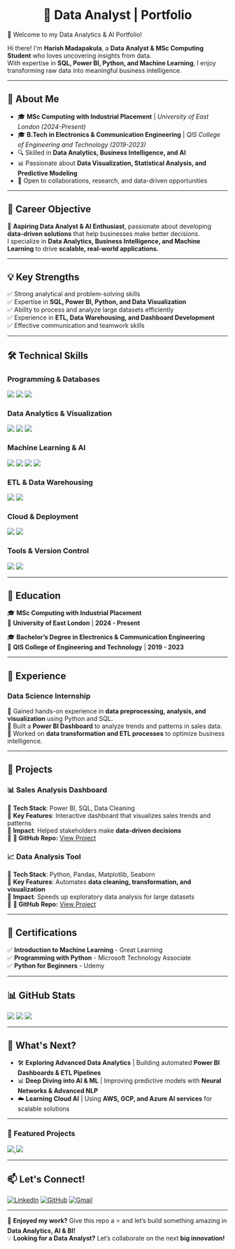 <h1 align="center">🚀 Data Analyst | Portfolio</h1>

🚀 Welcome to my Data Analytics & AI Portfolio!  

Hi there! I'm **Harish Madapakula**, a **Data Analyst & MSc Computing Student** who loves uncovering insights from data.  
With expertise in **SQL, Power BI, Python, and Machine Learning**, I enjoy transforming raw data into meaningful business intelligence.  

---

## 📌 About Me  
- 🎓 **MSc Computing with Industrial Placement** | *University of East London (2024-Present)*  
- 🎓 **B.Tech in Electronics & Communication Engineering** | *QIS College of Engineering and Technology (2019-2023)*  
- 🔍 Skilled in **Data Analytics, Business Intelligence, and AI**  
- 📊 Passionate about **Data Visualization, Statistical Analysis, and Predictive Modeling**  
- 🤝 Open to collaborations, research, and data-driven opportunities  

---

## 🎯 Career Objective  
🚀 **Aspiring Data Analyst & AI Enthusiast**, passionate about developing **data-driven solutions** that help businesses make better decisions.  
I specialize in **Data Analytics, Business Intelligence, and Machine Learning** to drive **scalable, real-world applications.**  

---

## 💡 Key Strengths  
✅ Strong analytical and problem-solving skills  
✅ Expertise in **SQL, Power BI, Python, and Data Visualization**  
✅ Ability to process and analyze large datasets efficiently  
✅ Experience in **ETL, Data Warehousing, and Dashboard Development**  
✅ Effective communication and teamwork skills  

---

## 🛠️ Technical Skills  

### **Programming & Databases**  
<p align="left">
  <img src="https://img.shields.io/badge/Python-3776AB?logo=python&logoColor=white" />
  <img src="https://img.shields.io/badge/SQL-CC2927?logo=microsoft-sql-server&logoColor=white" />
  <img src="https://img.shields.io/badge/C-00599C?logo=c&logoColor=white" />
</p>

### **Data Analytics & Visualization**  
<p align="left">
  <img src="https://img.shields.io/badge/Power%20BI-F2C811?logo=power-bi&logoColor=black" />
  <img src="https://img.shields.io/badge/Microsoft%20Excel-217346?logo=microsoft-excel&logoColor=white" />
  <img src="https://img.shields.io/badge/Tableau-E97627?logo=tableau&logoColor=white" />
</p>

### **Machine Learning & AI**  
<p align="left">
  <img src="https://img.shields.io/badge/Pandas-150458?logo=pandas&logoColor=white" />
  <img src="https://img.shields.io/badge/NumPy-013243?logo=numpy&logoColor=white" />
  <img src="https://img.shields.io/badge/Scikit--Learn-F7931E?logo=scikitlearn&logoColor=white" />
  <img src="https://img.shields.io/badge/TensorFlow-FF6F00?logo=tensorflow&logoColor=white" />
</p>

### **ETL & Data Warehousing**  
<p align="left">
  <img src="https://img.shields.io/badge/SSIS-CC2927?logo=microsoft-sql-server&logoColor=white" />
  <img src="https://img.shields.io/badge/Data%20Warehousing-316192?logo=postgresql&logoColor=white" />
</p>

### **Cloud & Deployment**  
<p align="left">
  <img src="https://img.shields.io/badge/AWS-232F3E?logo=amazon-aws&logoColor=white" />
  <img src="https://img.shields.io/badge/Azure-0078D4?logo=microsoft-azure&logoColor=white" />
</p>

### **Tools & Version Control**  
<p align="left">
  <img src="https://img.shields.io/badge/GitHub-181717?logo=github&logoColor=white" />
  <img src="https://img.shields.io/badge/Jupyter-F37626?logo=jupyter&logoColor=white" />
</p>

---

## 📌 Education  
🎓 **MSc Computing with Industrial Placement**  
🏫 **University of East London** | **2024 - Present**  

🎓 **Bachelor’s Degree in Electronics & Communication Engineering**  
🏫 **QIS College of Engineering and Technology** | **2019 - 2023**  

---

## 💼 Experience  

### **Data Science Internship**  
🔹 Gained hands-on experience in **data preprocessing, analysis, and visualization** using Python and SQL.  
🔹 Built a **Power BI Dashboard** to analyze trends and patterns in sales data.  
🔹 Worked on **data transformation and ETL processes** to optimize business intelligence.  

---

## 📂 Projects  

### **📊 Sales Analysis Dashboard**  
🔹 **Tech Stack**: Power BI, SQL, Data Cleaning  
🔹 **Key Features**: Interactive dashboard that visualizes sales trends and patterns  
🔹 **Impact**: Helped stakeholders make **data-driven decisions**  
🔹 **🔗 GitHub Repo:** [View Project](https://github.com/Harishmadapakula/sales-analysis-dashboard)  

### **📈 Data Analysis Tool**  
🔹 **Tech Stack**: Python, Pandas, Matplotlib, Seaborn  
🔹 **Key Features**: Automates **data cleaning, transformation, and visualization**  
🔹 **Impact**: Speeds up exploratory data analysis for large datasets  
🔹 **🔗 GitHub Repo:** [View Project](https://github.com/Harishmadapakula/data-analysis-tool)  

---

## 📄 Certifications  
✅ **Introduction to Machine Learning** - Great Learning  
✅ **Programming with Python** - Microsoft Technology Associate  
✅ **Python for Beginners** - Udemy  

---

## 📊 GitHub Stats  

<p align="left">
  <img src="https://github-readme-streak-stats.herokuapp.com/?user=Harishmadapakula&theme=radical" />
  <img src="https://github-readme-stats.vercel.app/api?username=Harishmadapakula&show_icons=true&theme=radical" />
  <img src="https://github-readme-stats.vercel.app/api/top-langs/?username=Harishmadapakula&layout=compact&theme=radical" />
</p>

---

## 🚀 What's Next?  

- 🛠️ **Exploring Advanced Data Analytics** | Building automated **Power BI Dashboards & ETL Pipelines**  
- 📊 **Deep Diving into AI & ML** | Improving predictive models with **Neural Networks & Advanced NLP**  
- ☁️ **Learning Cloud AI** | Using **AWS, GCP, and Azure AI services** for scalable solutions  

---

### 📌 Featured Projects  
<p align="left">
  <a href="https://github.com/Harishmadapakula/sales-analysis-dashboard">
    <img src="https://github-readme-stats.vercel.app/api/pin/?username=Harishmadapakula&repo=sales-analysis-dashboard&theme=radical" />
  </a>
  <a href="https://github.com/Harishmadapakula/data-analysis-tool">
    <img src="https://github-readme-stats.vercel.app/api/pin/?username=Harishmadapakula&repo=data-analysis-tool&theme=radical" />
  </a>
</p>

---

## 📫 Let's Connect!  
[![LinkedIn](https://img.shields.io/badge/LinkedIn-%230077B5.svg?logo=linkedin&logoColor=white)](https://www.linkedin.com/in/harish-madapakula-6b422222a/)  [![GitHub](https://img.shields.io/badge/GitHub-181717?logo=github&logoColor=white)](https://github.com/Harishmadapakula)  [![Gmail](https://img.shields.io/badge/Email-D14836?logo=gmail&logoColor=white)](mailto:harishmadapakula123@gmail.com)  

---

🚀 **Enjoyed my work?** Give this repo a ⭐ and let’s build something amazing in **Data Analytics, AI & BI!**  
💡 **Looking for a Data Analyst?** Let’s collaborate on the next **big innovation!**  
